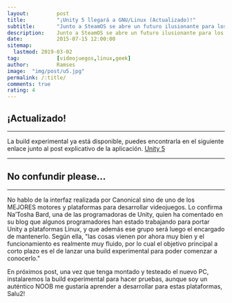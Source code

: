```yaml
---
layout:     	post
title:      	"¡Unity 5 llegará a GNU/Linux (Actualizado)!"
subtitle:   	"Junto a SteamOS se abre un futuro ilusionante para los gamers linuxeros"
description:	Junto a SteamOS se abre un futuro ilusionante para los gamers linuxeros
date:       	2015-07-15 12:00:00
sitemap:
  lastmod: 2019-03-02
tag:			[videojuegos,linux,geek]
author:     	Ramses
image: 	"img/post/u5.jpg"
permalink: /:title/
comments: true
rating: 4
---
```

<h2 class="section-heading">¡Actualizado!</h2>
<hr />
<p>La build experimental ya está disponible, puedes encontrarla en el siguiente enlace junto al post explicativo de la aplicación. <a href="http://blogs.unity3d.com/2015/08/26/unity-comes-to-linux-experimental-build-now-available/" title="¡Unity 5 ya disponible para plataformas Linux!" target="_blank"> Unity 5</a></p>
<hr />
<h2 class="section-heading">No confundir please...</h2>
<hr />
<p>No hablo de la interfaz realizada por Canonical sino de uno de los MEJORES motores y plataformas para desarrollar videojuegos. Lo confirma Na’Tosha Bard, una de las programadoras de Unity, quien ha comentado en su blog que algunos programadores han estado trabajando para portar Unity a plataformas Linux, y que además ese grupo será luego el encargado de mantenerlo. Según ella, "las cosas vienen por ahora muy bien y el funcionamiento es realmente muy fluido, por lo cual el objetivo principal a corto plazo es el de lanzar una build experimental para poder comenzar a conocerlo."</p>
<p>En próximos post, una vez que tenga montado y testeado el nuevo PC, instalaremos la build experimental para hacer pruebas, aunque soy un auténtico NOOB me gustaría aprender a desarrollar para estas plataformas, Salu2!</p>
